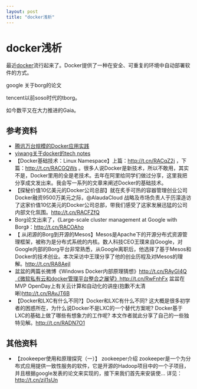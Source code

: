 ```yaml
---
layout: post
title: "docker浅析"
---
```


# docker浅析

最近[docker](https://github.com/docker/docker)流行起来了。Docker提供了一种在安全、可重复的环境中自动部署软件的方式。

google 关于borg的论文

tencent以前soso时代的tborg。

如今数平又在大力推进的Gaia。

## 参考资料

- [腾讯万台规模的Docker应用实践](http://www.infoq.com/cn/articles/tencent-millions-scale-docker-application-practice)
- [yiwang关于docker的tech notes](http://cxwangyi.github.io/story/docker_revolution_1.md.html)
- 【Docker基础技术：Linux Namespace】上篇：http://t.cn/RACqZ2j ，下篇：http://t.cn/RACGQWs 。很多人说Docker是新技术，所以不敢用，其实不是，Docker里用的全是老技术。去年在阿里给同学们做过分享，这里我把分享成文发出来。我会写一系列的文章来阐述Docker的基础技术。
- 【探秘价值10亿美元的Docker公司总部】就在炙手可热的容器管理创业公司Docker融资9500万美元之际，@AlaudaCloud 战略及市场负责人于历濛造访了这家价值10亿美元的Docker公司总部，带我们感受了这家发展迅猛的公司内部文化氛围。http://t.cn/RACFZfQ
- Borg论文出来了，《Large-scale cluster management at Google with Borg》：http://t.cn/RACOAho
- 【 从闭源的Borg到开源的Mesos】Mesos是Apache下的开源分布式资源管理框架，被称为是分布式系统的内核。数人科技CEO王璞来自Google，对Google内部的Borg平台非常熟悉，从Google离职后，他选择了基于Mesos和Docker的技术创业。本次采访中王璞分享了他的创业历程及对Mesos的理解。http://t.cn/RA8AejI
- 盆盆的两篇长微博《Windows Docker内部原理猜想》http://t.cn/RAyGI4Q《微软私有云和docker管理平台整合之展望》http://t.cn/RwFnhFx 盆盆在MVP OpenDay上有关云计算和自动化的讲座(抱歉不太清晰)http://t.cn/RAvJT6B
- 【Docker和LXC有什么不同?】Docker和LXC有什么不同? 这大概是很多初学者的困惑所在，为什么说Docker不是LXC的一个替代方案呢? Docker基于LXC的基础上做了哪些有想象力的工作呢? 本文作者就此分享了自己的一些独特见解。http://t.cn/RADN7O1

## 其他资料
- 【zookeeper使用和原理探究（一）】 zookeeper介绍 zookeeper是一个为分布式应用提供一致性服务的软件，它是开源的Hadoop项目中的一个子项目，并且根据google发表的论文来实现的，接下来我们首先来安装使... 详见：http://t.cn/zjl1sUn

